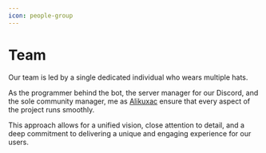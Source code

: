 ```yaml
---
icon: people-group
---
```


# Team

Our team is led by a single dedicated individual who wears multiple hats.&#x20;

As the programmer behind the bot, the server manager for our Discord, and the sole community manager, me as [Alikuxac](https://app.gitbook.com/u/wlFQSvZbyqgMiFFd4JQ5SbrqyZv1 "mention") ensure that every aspect of the project runs smoothly.&#x20;

This approach allows for a unified vision, close attention to detail, and a deep commitment to delivering a unique and engaging experience for our users.
